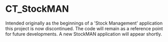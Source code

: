 # CT_StockMAN

Intended originally as the beginnings of a 'Stock Management' application this project is now discontinued. The code will remain as a reference point for future developments. A new StockMAN application will appear shortly. 
